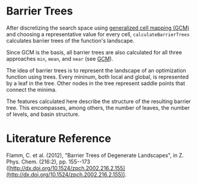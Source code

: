 # Barrier Trees

After discretizing the search space using [generalized cell mapping (GCM)](gcm.md) and choosing a representative value for every cell, `calculateBarrierTrees` calculates barrier trees of the function's landscape. 

Since GCM is the basis, all barrier trees are also calculated for all three approaches `min`, `mean`, and `near` (see [GCM](gcm.md)).

The idea of barrier trees is to represent the landscape of an optimization function using trees. Every mininum, both local and global, is represented by a leaf in the tree. Other nodes in the tree represent saddle points that connect the minima.

The features calculated here describe the structure of the resulting barrier tree. This encompasses, among others, the number of leaves, the number of levels, and basin structure.

# Literature Reference
Flamm, C. et al. (2012), "Barrier Trees of Degenerate Landscapes", in Z. Phys. Chem. (216:2), pp. 155--173 ([http://dx.doi.org/10.1524/zpch.2002.216.2.155](http://dx.doi.org/10.1524/zpch.2002.216.2.155)).

